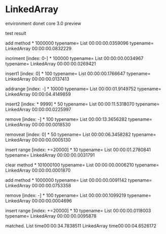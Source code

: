 # LinkedArray

environment
donet core 3.0 preview

test result

add method * 1000000
typename= List<decimal>
00:00:00.0359096
typename= LinkedArray<decimal>
00:00:00.0832229

incriment [index: 0-] * 100000
typename= List<decimal>
00:00:00.0034967
typename= LinkedArray<decimal>
00:00:00.0269421

insert1 [index: 0] * 100
typename= List<decimal>
00:00:00.1766647
typename= LinkedArray<decimal>
00:00:00.0137413

addrange [index: -] * 10000
typename= List<decimal>
00:00:01.9149752
typename= LinkedArray<decimal>
00:00:04.4149859

insert2 [index: * 9999] * 50
typename= List<decimal>
00:00:11.5318070
typename= LinkedArray<decimal>
00:00:00.0225997

remove [index: -] * 100
typename= List<decimal>
00:00:13.3656282
typename= LinkedArray<decimal>
00:00:00.0018530

removeat [index: 0] * 50
typename= List<decimal>
00:00:06.3458282
typename= LinkedArray<decimal>
00:00:00.0005130

insert range [index: +=20000] * 10
typename= List<decimal>
00:00:01.2780841
typename= LinkedArray<decimal>
00:00:00.0031791

clear method * 101000100
typename= List<decimal>
00:00:00.0006210
typename= LinkedArray<decimal>
00:00:00.0001870

add method * 1000000
typename= List<decimal>
00:00:00.0091142
typename= LinkedArray<decimal>
00:00:00.0753358

remove [index: -] * 100
typename= List<decimal>
00:00:00.1099219
typename= LinkedArray<decimal>
00:00:00.0004696

insert range [index: +=20000] * 10
typename= List<decimal>
00:00:00.0118003
typename= LinkedArray<decimal>
00:00:00.0095878

matched.
List time00:00:34.7838511
LinkedArray time00:00:04.6526172
